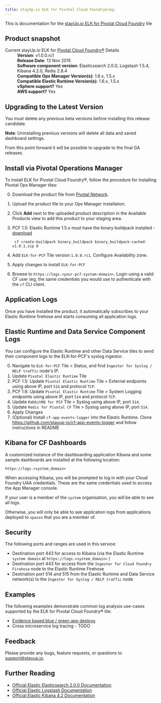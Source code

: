 ```yaml
---
title: stayUp.io ELK for Pivotal Cloud Foundry&reg;
---
```


This is documentation for the [stayUp.io ELK for Pivotal Cloud Foundry](https://network.pivotal.io/products/elk) tile

## Product snapshot

<dl>
<dt>Current stayUp.io ELK for <a href="https://network.pivotal.io/products/pivotal-cf">Pivotal Cloud Foundry&reg;</a> Details</dt>
<dd><strong>Version</strong>: v1.0.0.rc1 </dd>
<dd><strong>Release Date</strong>: 13 Nov 2015</dd>
<dd><strong>Software component version</strong>: Elasticsearch 2.0.0, Logstash 1.5.4, Kibana 4.2.0, Redis 2.8.4</dd>
<dd><strong>Compatible Ops Manager Version(s)</strong>: 1.6.x, 1.5.x</dd>
<dd><strong>Compatible Elastic Runtime Version(s)</strong>:  1.6.x, 1.5.x</dd>
<dd><strong>vSphere support?</strong> Yes</dd>
<dd><strong>AWS support?</strong> Yes</dd>
</dl>

## Upgrading to the Latest Version

You must delete any previous beta versions before installing this release candidate.

<p class="note"><strong>Note</strong>: Uninstalling previous versions will delete all data and saved dashboard settings.</p>

From this point forward it will be possible to upgrade to the final GA releases.

## Install via Pivotal Operations Manager

To install ELK for Pivotal Cloud Foundry&reg;, follow the procedure for installing Pivotal Ops Manager tiles:

0. Download the product file from [Pivotal Network](https://network.pivotal.io/).
0. Upload the product file to your Ops Manager installation.
0. Click **Add** next to the uploaded product description in the Available Products view to add this product to your staging area.
0. PCF 1.5:  Elastic Runtime 1.5.x must have the binary buildpack installed -  [download](https://network.pivotal.io/products/buildpacks#/releases/349)

        cf create-buildpack binary_buildpack binary_buildpack-cached-v1.0.1.zip 8

0. Add `ELK-for-PCF` Tile version `1.0.0.rc1`.  Configure Availability zone.  
0. Apply changes to install `ELK-for-PCF` 
0.  Browse to `https://logs.<your-pcf-system-domain>`.  Login using a valid CF user (eg, the same credentials you would use to authenticate with the `cf` CLI client.

## Application Logs

Once you have installed the product, it automatically subscribes to your Elastic Runtime firehose and starts consuming all application logs.

## Elastic Runtime and Data Service Component Logs

You can configure the Elastic Runtime and other Data Service tiles to send their component logs to the ELK-for-PCF's syslog ingestor.

0.  Navigate to `ELK-for-PCF` Tile > Status, and find `Ingestor for Syslog / RELP traffic` node's IP.
0.  Update `Pivotal Elastic Runtime` Tile
   0. PCF 1.5: Update `Pivotal Elastic Runtime` Tile > External endpoints using above IP, port `514` and protocol `TCP`.
   0. PCF 1.6: Update `Pivotal Elastic Runtime` Tile > System Logging endpoints using above IP, port `514` and protocol `TCP`.
0.  Update `RabbitMQ for PCF` Tile > Syslog using above IP, port `514`.
0.  Update `Redis for Pivotal CF` Tile > Syslog using above IP, port `514`.
0.  Apply Changes
0.  (Optional) Install `cf-app-events-logger` into the Elastic Runtime.  Clone https://github.com/stayup-io/cf-app-events-logger and follow instructions in README

## Kibana for CF Dashboards

A customized instance of the dashboarding application Kibana and some sample dashboards are installed at the following location:

```
https://logs.<system_domain>
```

When accessing Kibana, you will be prompted to log in with your Cloud Foundry UAA credentials. These are the same credentials used to access the App Manager console.

If your user is a member of the `system` organisation, you will be able to see all logs.

Otherwise, you will only be able to see application logs from applications deployed to `spaces` that you are a member of.

## Security
The following ports and ranges are used in this service:

* Destination port 443 for access to Kibana (via the Elastic Runtime `system domain` at `https://logs.<system_domain>` )
* Destination port 443 for access from the `Ingestor for Cloud Foundry Firehose` node to the Elastic Runtime Firehose
* Destination port 514 and 515 from the Elastic Runtime and Data Service network(s) to the  `Ingestor for Syslog / RELP traffic` node

## Examples

The following examples demonstrate common log analysis use-cases supported by the ELK for Pivotal Cloud Foundry&reg; tile:

* [Evidence based blue / green app deploys](https://github.com/stayup-io/cf-dicey-app)
* Cross microservice log tracing - TODO

## Feedback

Please provide any bugs, feature requests, or questions to [support@stayup.io](mailto:support@stayup.io).

## Further Reading

* [Official Elastic Elasticsearch 2.0.0 Documentation](https://www.elastic.co/guide/en/elasticsearch/reference/2.0/index.html)
* [Official Elastic Logstash Documentation](https://www.elastic.co/guide/en/logstash/current/index.html)
* [Official Elastic Kibana 4.2 Documentation](https://www.elastic.co/guide/en/kibana/4.2/index.html)
